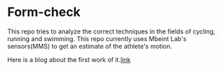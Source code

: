 # Form-check

This repo tries to analyze the correct techniques in the fields of cycling, running and swimming. 
This repo currently uses Mbeint Lab's sensors(MMS) to get an estimate of the athlete's motion. 

Here is a blog about the first work of it.[link ]()

